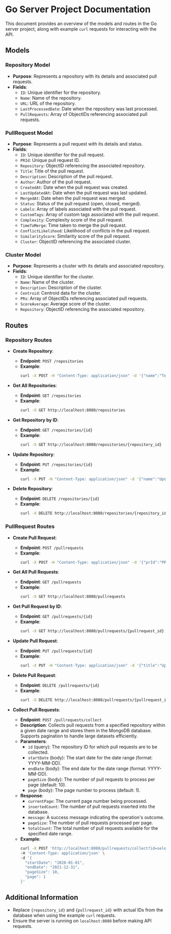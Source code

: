 # Go Server Project Documentation

This document provides an overview of the models and routes in the Go server project, along with example `curl` requests for interacting with the API.

## Models

### Repository Model

- **Purpose**: Represents a repository with its details and associated pull requests.
- **Fields**:
  - `ID`: Unique identifier for the repository.
  - `Name`: Name of the repository.
  - `URL`: URL of the repository.
  - `LastProcessedDate`: Date when the repository was last processed.
  - `PullRequests`: Array of ObjectIDs referencing associated pull requests.

### PullRequest Model

- **Purpose**: Represents a pull request with its details and status.
- **Fields**:
  - `ID`: Unique identifier for the pull request.
  - `PRId`: Unique pull request ID.
  - `Repository`: ObjectID referencing the associated repository.
  - `Title`: Title of the pull request.
  - `Description`: Description of the pull request.
  - `Author`: Author of the pull request.
  - `CreatedAt`: Date when the pull request was created.
  - `LastUpdatedAt`: Date when the pull request was last updated.
  - `MergedAt`: Date when the pull request was merged.
  - `Status`: Status of the pull request (open, closed, merged).
  - `Labels`: Array of labels associated with the pull request.
  - `CustomTags`: Array of custom tags associated with the pull request.
  - `Complexity`: Complexity score of the pull request.
  - `TimeToMerge`: Time taken to merge the pull request.
  - `ConflictLikelihood`: Likelihood of conflicts in the pull request.
  - `SimilarityScore`: Similarity score of the pull request.
  - `Cluster`: ObjectID referencing the associated cluster.

### Cluster Model

- **Purpose**: Represents a cluster with its details and associated repository.
- **Fields**:
  - `ID`: Unique identifier for the cluster.
  - `Name`: Name of the cluster.
  - `Description`: Description of the cluster.
  - `Centroid`: Centroid data for the cluster.
  - `PRs`: Array of ObjectIDs referencing associated pull requests.
  - `ScoreAverage`: Average score of the cluster.
  - `Repository`: ObjectID referencing the associated repository.

## Routes

### Repository Routes

- **Create Repository**:
  - **Endpoint**: `POST /repositories`
  - **Example**:
    ```bash
    curl -X POST -H "Content-Type: application/json" -d '{"name":"TestRepo","url":"http://testrepo.com"}' http://localhost:8080/repositories
    ```

- **Get All Repositories**:
  - **Endpoint**: `GET /repositories`
  - **Example**:
    ```bash
    curl -X GET http://localhost:8080/repositories
    ```

- **Get Repository by ID**:
  - **Endpoint**: `GET /repositories/{id}`
  - **Example**:
    ```bash
    curl -X GET http://localhost:8080/repositories/{repository_id}
    ```

- **Update Repository**:
  - **Endpoint**: `PUT /repositories/{id}`
  - **Example**:
    ```bash
    curl -X PUT -H "Content-Type: application/json" -d '{"name":"UpdatedRepo","url":"http://updatedrepo.com"}' http://localhost:8080/repositories/{repository_id}
    ```

- **Delete Repository**:
  - **Endpoint**: `DELETE /repositories/{id}`
  - **Example**:
    ```bash
    curl -X DELETE http://localhost:8080/repositories/{repository_id}
    ```

### PullRequest Routes

- **Create Pull Request**:
  - **Endpoint**: `POST /pullrequests`
  - **Example**:
    ```bash
    curl -X POST -H "Content-Type: application/json" -d '{"prId":"PR123","repository":"{repository_id}","title":"Test PR","author":"TestUser"}' http://localhost:8080/pullrequests
    ```

- **Get All Pull Requests**:
  - **Endpoint**: `GET /pullrequests`
  - **Example**:
    ```bash
    curl -X GET http://localhost:8080/pullrequests
    ```

- **Get Pull Request by ID**:
  - **Endpoint**: `GET /pullrequests/{id}`
  - **Example**:
    ```bash
    curl -X GET http://localhost:8080/pullrequests/{pullrequest_id}
    ```

- **Update Pull Request**:
  - **Endpoint**: `PUT /pullrequests/{id}`
  - **Example**:
    ```bash
    curl -X PUT -H "Content-Type: application/json" -d '{"title":"Updated PR","author":"UpdatedUser"}' http://localhost:8080/pullrequests/{pullrequest_id}
    ```

- **Delete Pull Request**:
  - **Endpoint**: `DELETE /pullrequests/{id}`
  - **Example**:
    ```bash
    curl -X DELETE http://localhost:8080/pullrequests/{pullrequest_id}
    ```

- **Collect Pull Requests**:
  - **Endpoint**: `POST /pullrequests/collect`
  - **Description**: Collects pull requests from a specified repository within a given date range and stores them in the MongoDB database. Supports pagination to handle large datasets efficiently.
  - **Parameters**:
    - `id` (query): The repository ID for which pull requests are to be collected.
    - `startDate` (body): The start date for the date range (format: YYYY-MM-DD).
    - `endDate` (body): The end date for the date range (format: YYYY-MM-DD).
    - `pageSize` (body): The number of pull requests to process per page (default: 10).
    - `page` (body): The page number to process (default: 1).
  - **Response**:
    - `currentPage`: The current page number being processed.
    - `insertedCount`: The number of pull requests inserted into the database.
    - `message`: A success message indicating the operation's outcome.
    - `pageSize`: The number of pull requests processed per page.
    - `totalCount`: The total number of pull requests available for the specified date range.
  - **Example**:
    ```bash
    curl -X POST 'http://localhost:8080/pullrequests/collect?id=selectedRepo' \
    -H 'Content-Type: application/json' \
    -d '{
      "startDate": "2020-01-01",
      "endDate": "2021-12-31",
      "pageSize": 10,
      "page": 1
    }'

## Additional Information

- Replace `{repository_id}` and `{pullrequest_id}` with actual IDs from the database when using the example `curl` requests.
- Ensure the server is running on `localhost:8080` before making API requests.
